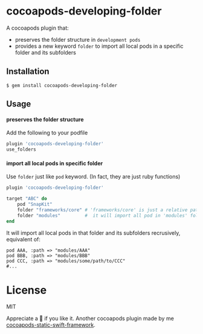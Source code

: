 # cocoapods-developing-folder

A cocoapods plugin that:
- preserves the folder structure in `development pods`
- provides a new keyword `folder` to import all local pods in a specific folder and its subfolders


## Installation

    $ gem install cocoapods-developing-folder

## Usage

#### preserves the folder structure

Add the following to your podfile

```ruby
plugin 'cocoapods-developing-folder'
use_folders
```

####  import all local pods in specific folder

Use `folder` just like `pod` keyword. (In fact, they are just ruby functions)


```ruby
plugin 'cocoapods-developing-folder'

target "ABC" do 
    pod "SnapKit"
    folder "frameworks/core" # 'frameworks/core' is just a relative path to podfile
    folder "modules"         #  it will import all pod in 'modules' folder and its subfolders
end
```

It will import all local pods in that folder and its subfolders recrusively, equivalent of:

```
pod AAA, :path => "modules/AAA"
pod BBB, :path => "modules/BBB"
pod CCC, :path => "modules/some/path/to/CCC"
#...
```

# License

MIT

Appreciate a 🌟 if you like it. Another cocoapods plugin made by me [cocoapods-static-swift-framework](https://github.com/leavez/cocoapods-static-swift-framework).

